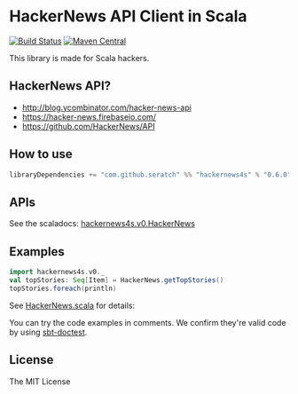 # HackerNews API Client in Scala

[![Build Status](https://travis-ci.org/seratch/hackernews4s.svg?branch=master)](https://travis-ci.org/seratch/hackernews4s)
[![Maven Central](https://maven-badges.herokuapp.com/maven-central/com.github.seratch/hackernews4s_2.11/badge.svg)](https://maven-badges.herokuapp.com/maven-central/com.github.seratch/hackernews4s_2.11)

This library is made for Scala hackers.

## HackerNews API?

- http://blog.ycombinator.com/hacker-news-api
- https://hacker-news.firebaseio.com/
- https://github.com/HackerNews/API

## How to use

```scala
libraryDependencies += "com.github.seratch" %% "hackernews4s" % "0.6.0"
```

## APIs

See the scaladocs: [hackernews4s.v0.HackerNews](https://oss.sonatype.org/service/local/repositories/releases/archive/com/github/seratch/hackernews4s_2.11/0.6.0/hackernews4s_2.11-0.6.0-javadoc.jar/!/index.html#hackernews4s.v0.HackerNews)

## Examples

```scala
import hackernews4s.v0._
val topStories: Seq[Item] = HackerNews.getTopStories()
topStories.foreach(println)
```

See [HackerNews.scala](https://github.com/seratch/hackernews4s/blob/master/src/main/scala/hackernews4s/v0/HackerNews.scala) for details:

You can try the code examples in comments. We confirm they're valid code by using [sbt-doctest](https://github.com/tkawachi/sbt-doctest).

## License

The MIT License
